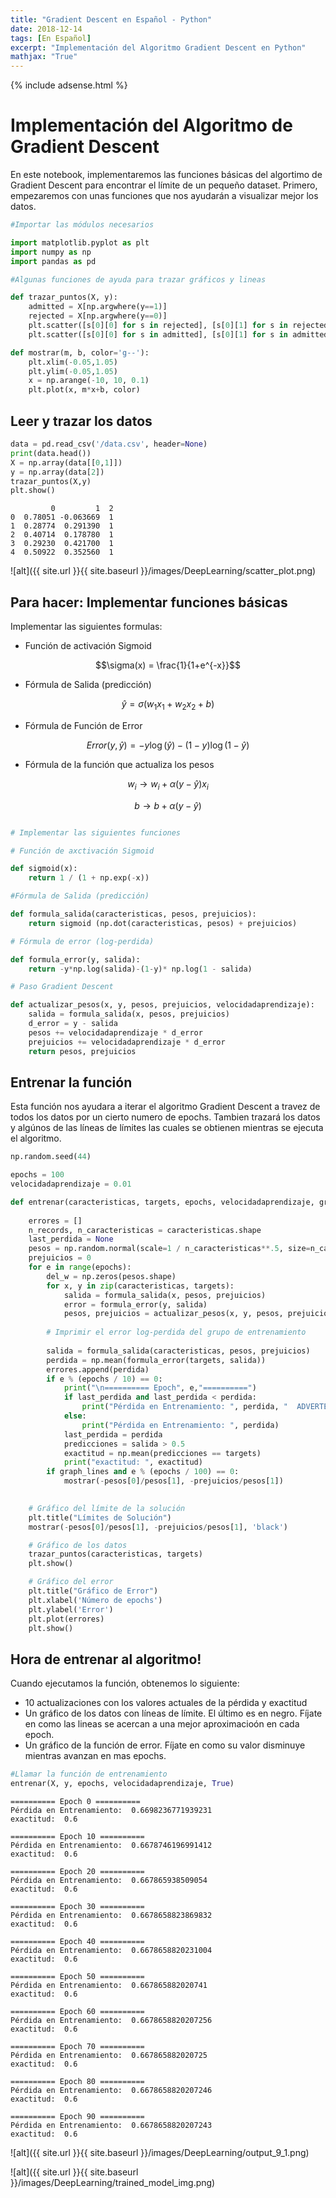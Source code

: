 ```yaml
---
title: "Gradient Descent en Español - Python"
date: 2018-12-14
tags: [En Español]
excerpt: "Implementación del Algoritmo Gradient Descent en Python"
mathjax: "True"
---
```

{% include adsense.html %}


# Implementación del Algoritmo de Gradient Descent

En este notebook, implementaremos las funciones básicas del algortimo de Gradient Descent para encontrar el límite
de un pequeño dataset. Primero, empezaremos con unas funciones que nos ayudarán a visualizar mejor los datos.



```python
#Importar las módulos necesarios

import matplotlib.pyplot as plt
import numpy as np
import pandas as pd

#Algunas funciones de ayuda para trazar gráficos y lineas

def trazar_puntos(X, y):
    admitted = X[np.argwhere(y==1)]
    rejected = X[np.argwhere(y==0)]
    plt.scatter([s[0][0] for s in rejected], [s[0][1] for s in rejected], s = 25, color = 'blue', edgecolor = 'k')
    plt.scatter([s[0][0] for s in admitted], [s[0][1] for s in admitted], s = 25, color = 'red', edgecolor = 'k')

def mostrar(m, b, color='g--'):
    plt.xlim(-0.05,1.05)
    plt.ylim(-0.05,1.05)
    x = np.arange(-10, 10, 0.1)
    plt.plot(x, m*x+b, color)
```

## Leer y trazar los datos


```python
data = pd.read_csv('/data.csv', header=None)
print(data.head())
X = np.array(data[[0,1]])
y = np.array(data[2])
trazar_puntos(X,y)
plt.show()
```

             0         1  2
    0  0.78051 -0.063669  1
    1  0.28774  0.291390  1
    2  0.40714  0.178780  1
    3  0.29230  0.421700  1
    4  0.50922  0.352560  1



![alt]({{ site.url }}{{ site.baseurl }}/images/DeepLearning/scatter_plot.png)



## Para hacer: Implementar funciones básicas

Implementar las siguientes formulas:

- Función de activación Sigmoid

$$\sigma(x) = \frac{1}{1+e^{-x}}$$

- Fórmula de Salida (predicción)

$$\hat{y} = \sigma(w_1 x_1 + w_2 x_2 + b)$$

- Fórmula de Función de Error

$$Error(y, \hat{y}) = - y \log(\hat{y}) - (1-y) \log(1-\hat{y})$$


- Fórmula de la función que actualiza los pesos

$$ w_i \longrightarrow w_i + \alpha (y - \hat{y}) x_i$$

$$ b \longrightarrow b + \alpha (y - \hat{y})$$


```python

# Implementar las siguientes funciones

# Función de axctivación Sigmoid

def sigmoid(x):
    return 1 / (1 + np.exp(-x))

#Fórmula de Salida (predicción)

def formula_salida(caracteristicas, pesos, prejuicios):
    return sigmoid (np.dot(caracteristicas, pesos) + prejuicios)

# Fórmula de error (log-perdida)

def formula_error(y, salida):
    return -y*np.log(salida)-(1-y)* np.log(1 - salida)

# Paso Gradient Descent

def actualizar_pesos(x, y, pesos, prejuicios, velocidadaprendizaje):
    salida = formula_salida(x, pesos, prejuicios)
    d_error = y - salida
    pesos += velocidadaprendizaje * d_error
    prejuicios += velocidadaprendizaje * d_error
    return pesos, prejuicios
```

## Entrenar la función
Esta función nos ayudara a iterar el algoritmo Gradient Descent a travez de todos los datos por un cierto numero de epochs. Tambien trazará los datos y algúnos de las líneas de límites las cuales se obtienen mientras se ejecuta el algoritmo.


```python
np.random.seed(44)

epochs = 100
velocidadaprendizaje = 0.01

def entrenar(caracteristicas, targets, epochs, velocidadaprendizaje, graph_lines=False):
    
    errores = []
    n_records, n_caracteristicas = caracteristicas.shape
    last_perdida = None
    pesos = np.random.normal(scale=1 / n_caracteristicas**.5, size=n_caracteristicas)
    prejuicios = 0
    for e in range(epochs):
        del_w = np.zeros(pesos.shape)
        for x, y in zip(caracteristicas, targets):
            salida = formula_salida(x, pesos, prejuicios)
            error = formula_error(y, salida)
            pesos, prejuicios = actualizar_pesos(x, y, pesos, prejuicios, velocidadaprendizaje)
        
        # Imprimir el error log-perdida del grupo de entrenamiento
        
        salida = formula_salida(caracteristicas, pesos, prejuicios)
        perdida = np.mean(formula_error(targets, salida))
        errores.append(perdida)
        if e % (epochs / 10) == 0:
            print("\n========== Epoch", e,"==========")
            if last_perdida and last_perdida < perdida:
                print("Pérdida en Entrenamiento: ", perdida, "  ADVERTENCIA - Pérdida Incrementando")
            else:
                print("Pérdida en Entrenamiento: ", perdida)
            last_perdida = perdida
            predicciones = salida > 0.5
            exactitud = np.mean(predicciones == targets)
            print("exactitud: ", exactitud)
        if graph_lines and e % (epochs / 100) == 0:
            mostrar(-pesos[0]/pesos[1], -prejuicios/pesos[1])
            

    # Gráfico del límite de la solución
    plt.title("Límites de Solución")
    mostrar(-pesos[0]/pesos[1], -prejuicios/pesos[1], 'black')

    # Gráfico de los datos
    trazar_puntos(caracteristicas, targets)
    plt.show()

    # Gráfico del error
    plt.title("Gráfico de Error")
    plt.xlabel('Número de epochs')
    plt.ylabel('Error')
    plt.plot(errores)
    plt.show()
```

## Hora de entrenar al algoritmo!

Cuando ejecutamos la función, obtenemos lo siguiente:

- 10 actualizaciones con los valores actuales de la pérdida y exactitud 
- Un gráfico de los datos con líneas de límite. El último es en negro. Fíjate en como las lineas se acercan a una mejor aproximacioón en cada epoch.
- Un gráfico de la función de error. Fíjate en como su valor disminuye mientras avanzan en mas epochs.



```python
#Llamar la función de entrenamiento 
entrenar(X, y, epochs, velocidadaprendizaje, True)
```

    
    ========== Epoch 0 ==========
    Pérdida en Entrenamiento:  0.6698236771939231
    exactitud:  0.6
    
    ========== Epoch 10 ==========
    Pérdida en Entrenamiento:  0.6678746196991412
    exactitud:  0.6
    
    ========== Epoch 20 ==========
    Pérdida en Entrenamiento:  0.667865938509054
    exactitud:  0.6
    
    ========== Epoch 30 ==========
    Pérdida en Entrenamiento:  0.6678658823869832
    exactitud:  0.6
    
    ========== Epoch 40 ==========
    Pérdida en Entrenamiento:  0.6678658820231004
    exactitud:  0.6
    
    ========== Epoch 50 ==========
    Pérdida en Entrenamiento:  0.667865882020741
    exactitud:  0.6
    
    ========== Epoch 60 ==========
    Pérdida en Entrenamiento:  0.6678658820207256
    exactitud:  0.6
    
    ========== Epoch 70 ==========
    Pérdida en Entrenamiento:  0.667865882020725
    exactitud:  0.6
    
    ========== Epoch 80 ==========
    Pérdida en Entrenamiento:  0.6678658820207246
    exactitud:  0.6
    
    ========== Epoch 90 ==========
    Pérdida en Entrenamiento:  0.6678658820207243
    exactitud:  0.6



![alt]({{ site.url }}{{ site.baseurl }}/images/DeepLearning/output_9_1.png)



![alt]({{ site.url }}{{ site.baseurl }}/images/DeepLearning/trained_model_img.png)


